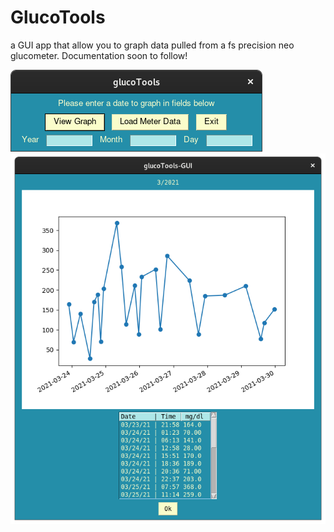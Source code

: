 # GlucoTools
a GUI app that allow you to graph data pulled
from a fs precision neo glucometer. 
Documentation soon to follow!

![](SearchBar.png?raw=true)
![](GUItools/guiToolstheme.png?raw=true)

